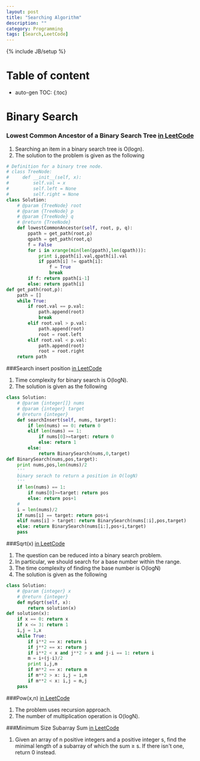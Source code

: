 ```yaml
---
layout: post
title: "Searching Algorithm"
description: ""
category: Programming
tags: [Search,LeetCode]
---
```

{% include JB/setup %}
<script type="text/javascript"
 src="http://cdn.mathjax.org/mathjax/latest/MathJax.js?config=TeX-AMS-MML_HTMLorMML">
</script>
 
# Table of content
* auto-gen TOC:
{:toc}

# Binary Search

### Lowest Common Ancestor of a Binary Search Tree [in LeetCode](https://leetcode.com/problems/lowest-common-ancestor-of-a-binary-search-tree/)
1. Searching an item in a binary search tree is O(logn).
1. The solution to the problem is given as the following
```python
# Definition for a binary tree node.
# class TreeNode:
#     def __init__(self, x):
#         self.val = x
#         self.left = None
#         self.right = None
class Solution:
    # @param {TreeNode} root
    # @param {TreeNode} p
    # @param {TreeNode} q
    # @return {TreeNode}
    def lowestCommonAncestor(self, root, p, q):
        ppath = get_path(root,p)
        qpath = get_path(root,q)
        f = False
        for i in xrange(min(len(ppath),len(qpath))):
            print i,ppath[i].val,qpath[i].val
            if ppath[i] != qpath[i]:
                f = True
                break
        if f: return ppath[i-1]
        else: return ppath[i]
def get_path(root,p):
    path = []
    while True:
        if root.val == p.val:
            path.append(root)
            break
        elif root.val > p.val:
            path.append(root)
            root = root.left
        elif root.val < p.val:
            path.append(root)
            root = root.right
    return path
```

###Search insert position [in LeetCode](https://leetcode.com/problems/search-insert-position/)
1. Time complexity for binary search is O(logN).
1. The solution is given as the following
```python
class Solution:
    # @param {integer[]} nums
    # @param {integer} target
    # @return {integer}
    def searchInsert(self, nums, target):
        if len(nums) == 0: return 0
        elif len(nums) == 1:
            if nums[0]>=target: return 0
            else: return 1
        else:
            return BinarySearch(nums,0,target)
def BinarySearch(nums,pos,target):
    print nums,pos,len(nums)/2
    '''
    binary serach to return a position in O(logN)
    '''
    if len(nums) == 1:
        if nums[0]>=target: return pos
        else: return pos+1
    #
    i = len(nums)/2
    if nums[i] == target: return pos+i
    elif nums[i] > target: return BinarySearch(nums[:i],pos,target)
    else: return BinarySearch(nums[i:],pos+i,target)
    pass
```

###Sqrt(x) [in LeetCode](https://leetcode.com/problems/sqrtx/)
1. The question can be reduced into a binary search problem.
1. In particular, we should search for a base number within the range.
1. The time complexity of finding the base number is O(logN)
1. The solution is given as the following
```python
class Solution:
    # @param {integer} x
    # @return {integer}
    def mySqrt(self, x):
        return solution(x)
def solution(x):
    if x == 0: return x
    if x <= 3: return 1
    i,j = 1,x
    while True:
        if i**2 == x: return i
        if j**2 == x: return j
        if i**2 < x and j**2 > x and j-i == 1: return i
        m = i+(j-i)/2
        print i,j,m
        if m**2 == x: return m
        if m**2 > x: i,j = i,m
        if m**2 < x: i,j = m,j        
    pass
```


###Pow(x,n) [in LeetCode](https://leetcode.com/problems/powx-n/)

1. The problem uses recursion approach.
1. The number of multiplication operation is O(logN).

###Minimum Size Subarray Sum [in LeetCode](https://leetcode.com/problems/minimum-size-subarray-sum/)

1. Given an array of n positive integers and a positive integer s, find the minimal length of a subarray of which the sum ≥ s. If there isn't one, return 0 instead.

